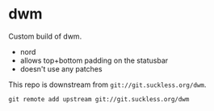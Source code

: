 # dwm
Custom build of dwm.
- nord
- allows top+bottom padding on the statusbar
- doesn't use any patches

This repo is downstream from `git://git.suckless.org/dwm`.
```
git remote add upstream git://git.suckless.org/dwm
```
